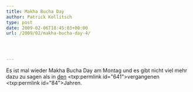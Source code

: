 ```yaml
---
title: Makha Bucha Day
author: Patrick Kollitsch
type: post
date: 2009-02-06T18:45:03+00:00
url: /2009/02/makha-bucha-day-4/




---
```

Es ist mal wieder Makha Bucha Day am Montag und es gibt nicht viel mehr dazu zu sagen als in</a> <a href="1161">den</a> <txp:permlink id="641">vergangenen</a> <txp:permlink id="84">Jahren.
